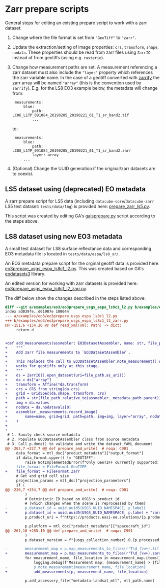 # Zarr prepare scripts

General steps for editing an existing prepare script to work with a  zarr dataset:
1. Change where the file format is set from `"GeoTiff"` to `"zarr"`.
2. Update the extraction/setting of image properties: `crs`, `transform`, `shape`, `nodata`. These properties should be read from zarr files using `ZarrIO` instead of from geotiffs (using e.g. `rasterio`).
3. Change how measurement paths are set. A measurement referencing a zarr dataset must also include the `"layer"` property which references the zarr variable name. In the case of a geotiff converted with [zarrify](zarrify.md) the zarr array will be named `"array"` (this is the convention used by `zarrify`). E.g. for the LS8 EO3 example below, the metadata will change from:

        measurements:
            blue:
                path: LC08_L1TP_091084_20190205_20190221_01_T1_sr_band2.tif
                ...

    to:

        measurements:
            blue:
                path: LC08_L1TP_091084_20190205_20190221_01_T1_sr_band2.zarr
                layer: array
            ...

4. (Optional) Change the UUID generation if the original/zarr datasets are to coexist.


## LS5 dataset using (deprecated) EO metadata

A zarr prepare script for LS5 data (including `datacube-core`/`datacube-zarr` LS5 test dataset: `tests/data/lbg`) is provided here: [prepare_zarr_ls5.py](/examples/prepare_zarr_ls5.py).

This script was created by editing GA's [galsprepare.py](https://github.com/opendatacube/datacube-dataset-config/blob/master/old-prep-scripts/galsprepare.py) script according to the steps above.



## LS8 dataset using new EO3 metadata

A small test dataset for LS8 surface reflectance data and corresponding EO3 metadata file is located in `tests/data/espa/ls8_sr/`.

An EO3 metadata prepare script for the orginal geotiff data is provided here: [eo3prepare_usgs_espa_ls8c1_l2.py](/examples/eo3/eo3prepare_usgs_espa_ls8c1_l2.py). This was created based on GA's [eodatasets3](https://github.com/GeoscienceAustralia/eo-datasets) library.

An edited version for working with zarr datasets is provided here: [eo3prepare_usgs_espa_ls8c1_l2_zarr.py](/examples/eo3/eo3prepare_usgs_espa_ls8c1_l2.py).


The diff below show the changes described in the steps listed above:

```diff
diff --git a/examples/eo3/eo3prepare_usgs_espa_ls8c1_l2.py b/examples/eo3/eo3prepare_usgs_espa_ls8c1_l2_zarr.py
index ad039fe..d61987e 100644
--- a/examples/eo3/eo3prepare_usgs_espa_ls8c1_l2.py
+++ b/examples/eo3/eo3prepare_usgs_espa_ls8c1_l2_zarr.py
@@ -151,6 +154,26 @@ def read_xml(xml: Path) -> dict:
     return d


+def add_measurements(assmebler: EO3DatasetAssembler, name: str, file_path: Path):
+    """
+    Add zarr file measurements to `EO3DatasetAssembler`.
+
+    This replaces the call to EO3DatasetAssembler.note_measurement() which
+    works for geotiffs only at this stage.
+    """
+    ds = ZarrIO().open_dataset(uri=file_path.as_uri())
+    da = ds["array"]
+    transform = Affine(*da.transform)
+    crs = CRS.from_string(da.crs)
+    grid = GridSpec(da.shape, transform, crs)
+    path = str(file_path.relative_to(assmebler._metadata_path.parent))
+    img = da.values
+    nodata = da.nodatavals[0]
+    assmebler._measurements.record_image(
+        name=name, grid=grid, path=path, img=img, layer="array", nodata=nodata
+    )
+
+
 # 1. Sanity check source metadata
 # 2. Populate EO3DatasetAssembler class from source metadata
 # 3. Call p.done() to validate and write the dataset YAML document
@@ -203,7 +227,7 @@ def prepare_and_write(  # noqa: C901
     data_format = mtl_doc["product_metadata"]["output_format"]
     if data_format.upper() != "GEOTIFF":
         raise NotImplementedError(f"Only GeoTIFF currently supported: {data_format}")
-    file_format = FileFormat.GeoTIFF
+    file_format = FileFormat.Zarr
     # Get and grid cell size
     projection_params = mtl_doc["projection_parameters"]
     if (
@@ -230,7 +254,7 @@ def prepare_and_write(  # noqa: C901
         )
         # Detministic ID based on USGS's product id
         # (which changes when the scene is reprocessed by them)
-        p.dataset_id = uuid.uuid5(USGS_UUID_NAMESPACE, p.label)
+        p.dataset_id = uuid.uuid5(USGS_UUID_NAMESPACE, p.label + "zarr")
         p.product_uri = f"https://products.easi-eo.solutions/{p.product_name}"

         p.platform = mtl_doc["product_metadata"]["spacecraft_id"]
@@ -261,10 +285,10 @@ def prepare_and_write(  # noqa: C901
         )
         p.dataset_version = f"{usgs_collection_number}.0.{p.processed:%Y%m%d}"

-        measurement_map = p.map_measurements_to_files(r'T\d_(\w+).tif')
+        measurement_map = p.map_measurements_to_files(r'T\d_(\w+).zarr')
         for measurement_name, file_location in measurement_map.items():
             logging.debug(f'Measurement map: {measurement_name} > {file_location}')
-            p.note_measurement(measurement_name, file_location)
+            add_measurements(p, measurement_name, file_location)

         p.add_accessory_file("metadata:landsat_mtl", mtl_path.name)
```
